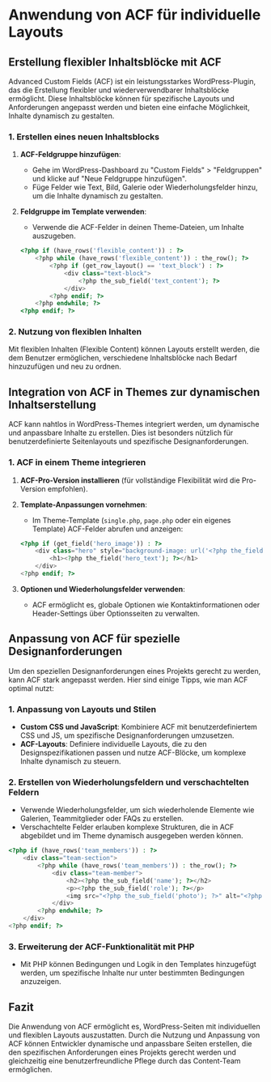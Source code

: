 
# Anwendung von ACF für individuelle Layouts

## Erstellung flexibler Inhaltsblöcke mit ACF

Advanced Custom Fields (ACF) ist ein leistungsstarkes WordPress-Plugin, das die Erstellung flexibler und wiederverwendbarer Inhaltsblöcke ermöglicht. Diese Inhaltsblöcke können für spezifische Layouts und Anforderungen angepasst werden und bieten eine einfache Möglichkeit, Inhalte dynamisch zu gestalten.

### 1. Erstellen eines neuen Inhaltsblocks
1. **ACF-Feldgruppe hinzufügen**:
   - Gehe im WordPress-Dashboard zu "Custom Fields" > "Feldgruppen" und klicke auf "Neue Feldgruppe hinzufügen".
   - Füge Felder wie Text, Bild, Galerie oder Wiederholungsfelder hinzu, um die Inhalte dynamisch zu gestalten.

2. **Feldgruppe im Template verwenden**:
   - Verwende die ACF-Felder in deinen Theme-Dateien, um Inhalte auszugeben.
   ```php
   <?php if (have_rows('flexible_content')) : ?>
       <?php while (have_rows('flexible_content')) : the_row(); ?>
           <?php if (get_row_layout() == 'text_block') : ?>
               <div class="text-block">
                   <?php the_sub_field('text_content'); ?>
               </div>
           <?php endif; ?>
       <?php endwhile; ?>
   <?php endif; ?>
   ```

### 2. Nutzung von flexiblen Inhalten
Mit flexiblen Inhalten (Flexible Content) können Layouts erstellt werden, die dem Benutzer ermöglichen, verschiedene Inhaltsblöcke nach Bedarf hinzuzufügen und neu zu ordnen.

## Integration von ACF in Themes zur dynamischen Inhaltserstellung

ACF kann nahtlos in WordPress-Themes integriert werden, um dynamische und anpassbare Inhalte zu erstellen. Dies ist besonders nützlich für benutzerdefinierte Seitenlayouts und spezifische Designanforderungen.

### 1. ACF in einem Theme integrieren
1. **ACF-Pro-Version installieren** (für vollständige Flexibilität wird die Pro-Version empfohlen).
2. **Template-Anpassungen vornehmen**:
   - Im Theme-Template (`single.php`, `page.php` oder ein eigenes Template) ACF-Felder abrufen und anzeigen:
   ```php
   <?php if (get_field('hero_image')) : ?>
       <div class="hero" style="background-image: url('<?php the_field('hero_image'); ?>');">
           <h1><?php the_field('hero_text'); ?></h1>
       </div>
   <?php endif; ?>
   ```

3. **Optionen und Wiederholungsfelder verwenden**:
   - ACF ermöglicht es, globale Optionen wie Kontaktinformationen oder Header-Settings über Optionsseiten zu verwalten.

## Anpassung von ACF für spezielle Designanforderungen

Um den speziellen Designanforderungen eines Projekts gerecht zu werden, kann ACF stark angepasst werden. Hier sind einige Tipps, wie man ACF optimal nutzt:

### 1. Anpassung von Layouts und Stilen
- **Custom CSS und JavaScript**: Kombiniere ACF mit benutzerdefiniertem CSS und JS, um spezifische Designanforderungen umzusetzen.
- **ACF-Layouts**: Definiere individuelle Layouts, die zu den Designspezifikationen passen und nutze ACF-Blöcke, um komplexe Inhalte dynamisch zu steuern.

### 2. Erstellen von Wiederholungsfeldern und verschachtelten Feldern
- Verwende Wiederholungsfelder, um sich wiederholende Elemente wie Galerien, Teammitglieder oder FAQs zu erstellen.
- Verschachtelte Felder erlauben komplexe Strukturen, die in ACF abgebildet und im Theme dynamisch ausgegeben werden können.

```php
<?php if (have_rows('team_members')) : ?>
    <div class="team-section">
        <?php while (have_rows('team_members')) : the_row(); ?>
            <div class="team-member">
                <h2><?php the_sub_field('name'); ?></h2>
                <p><?php the_sub_field('role'); ?></p>
                <img src="<?php the_sub_field('photo'); ?>" alt="<?php the_sub_field('name'); ?>">
            </div>
        <?php endwhile; ?>
    </div>
<?php endif; ?>
```

### 3. Erweiterung der ACF-Funktionalität mit PHP
- Mit PHP können Bedingungen und Logik in den Templates hinzugefügt werden, um spezifische Inhalte nur unter bestimmten Bedingungen anzuzeigen.

## Fazit

Die Anwendung von ACF ermöglicht es, WordPress-Seiten mit individuellen und flexiblen Layouts auszustatten. Durch die Nutzung und Anpassung von ACF können Entwickler dynamische und anpassbare Seiten erstellen, die den spezifischen Anforderungen eines Projekts gerecht werden und gleichzeitig eine benutzerfreundliche Pflege durch das Content-Team ermöglichen.
